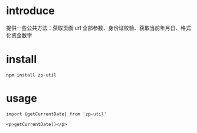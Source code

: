 # introduce
  提供一些公共方法：获取页面 url 全部参数、身份证校验、获取当前年月日、格式化资金数字

# install
  ```shell
  npm install zp-util
  ```

  # usage
  ```shell
  import {getCurrentDate} from 'zp-util'

  <p>getCurrentDate()</p>
  ```